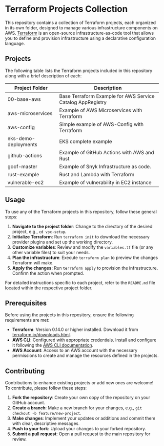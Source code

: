 # Terraform Projects Collection

This repository contains a collection of Terraform projects, each organized in its own folder, designed to manage various infrastructure components on AWS. [Terraform](https://www.terraform.io/) is an open-source infrastructure-as-code tool that allows you to define and provision infrastructure using a declarative configuration language.

## Projects

The following table lists the Terraform projects included in this repository along with a brief description of each:

| Project Folder           | Description |
|--------------------------|-------------|
| 00-base-aws              | Base Terraform Example for AWS Service Catalog AppRegistry |
| aws-microservices        | Example of AWS Microservices with Terraform |
| aws-config               | Simple example of AWS-Config with Terraform |
| eks-demo-deployments     | EKS complete example  |
| github-actions           | Example of GitHub Actions with AWS and Rust |
| goof-master              | Example of Snyk Infrastructure as code. |
| rust-example             | Rust and Lambda with Terraform |
| vulnerable-ec2           | Example of vulnerability in EC2 instance

## Usage

To use any of the Terraform projects in this repository, follow these general steps:

1. **Navigate to the project folder**: Change to the directory of the desired project, e.g., `cd vpc-setup`.
2. **Initialize Terraform**: Run `terraform init` to download the necessary provider plugins and set up the working directory.
3. **Customize variables**: Review and modify the `variables.tf` file (or any other variable files) to suit your needs.
4. **Plan the infrastructure**: Execute `terraform plan` to preview the changes Terraform will make.
5. **Apply the changes**: Run `terraform apply` to provision the infrastructure. Confirm the action when prompted.

For detailed instructions specific to each project, refer to the `README.md` file located within the respective project folder.

## Prerequisites

Before using the projects in this repository, ensure the following requirements are met:

- **Terraform**: Version 0.14.0 or higher installed. Download it from [terraform.io/downloads.html](https://www.terraform.io/downloads.html).
- **AWS CLI**: Configured with appropriate credentials. Install and configure it following the [AWS CLI documentation](https://docs.aws.amazon.com/cli/latest/userguide/cli-configure-quickstart.html).
- **AWS Account**: Access to an AWS account with the necessary permissions to create and manage the resources defined in the projects.

## Contributing

Contributions to enhance existing projects or add new ones are welcome! To contribute, please follow these steps:

1. **Fork the repository**: Create your own copy of the repository on your GitHub account.
2. **Create a branch**: Make a new branch for your changes, e.g., `git checkout -b feature/new-project`.
3. **Make changes**: Implement your updates or additions and commit them with clear, descriptive messages.
4. **Push to your fork**: Upload your changes to your forked repository.
5. **Submit a pull request**: Open a pull request to the main repository for review.
